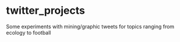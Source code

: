 # twitter_projects
Some experiments with mining/graphic tweets for topics ranging from ecology to football
